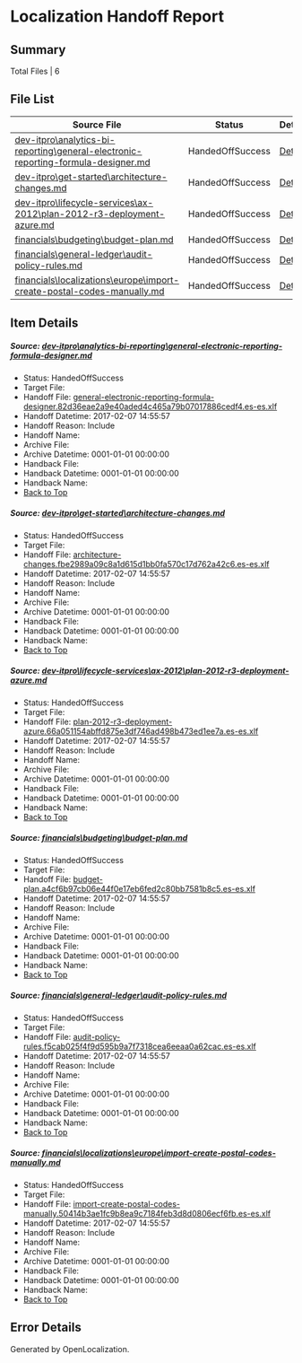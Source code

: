 # <a name='report-top'></a> Localization Handoff Report

## Summary
 Total Files | 6

## File List
 Source File | Status | Details 
 ----------- | ------ | ------- 
 [dev-itpro\analytics-bi-reporting\general-electronic-reporting-formula-designer.md](https://github.com/OpenLocalizationTestOrg/AX-Docs-Sandbox/blob/f9e3913331b8794bc863787c77fa01f8b639a16c/dev-itpro/analytics-bi-reporting/general-electronic-reporting-formula-designer.md) | HandedOffSuccess | [Details](#1e5939028595850e7e995ef31b6f8669263063a1165)
 [dev-itpro\get-started\architecture-changes.md](https://github.com/OpenLocalizationTestOrg/AX-Docs-Sandbox/blob/6460913ac0a706d8da36743e1bf84cd7518972f1/dev-itpro/get-started/architecture-changes.md) | HandedOffSuccess | [Details](#e378192ab96293ee642791fb67586b3bc80d87b81164)
 [dev-itpro\lifecycle-services\ax-2012\plan-2012-r3-deployment-azure.md](https://github.com/OpenLocalizationTestOrg/AX-Docs-Sandbox/blob/f9e3913331b8794bc863787c77fa01f8b639a16c/dev-itpro/lifecycle-services/ax-2012/plan-2012-r3-deployment-azure.md) | HandedOffSuccess | [Details](#41fca6d5cf50571bb8b28548e2f6eb285df524291269)
 [financials\budgeting\budget-plan.md](https://github.com/OpenLocalizationTestOrg/AX-Docs-Sandbox/blob/3aafc8014ba7afe5e33fc0172cbd69830d36b832/financials/budgeting/budget-plan.md) | HandedOffSuccess | [Details](#4cef775eeb22a2d2e6b6666f28079197c972e7e72534)
 [financials\general-ledger\audit-policy-rules.md](https://github.com/OpenLocalizationTestOrg/AX-Docs-Sandbox/blob/b3e8272c3ef506ca9faed319f9cd7a30c8679a6e/financials/general-ledger/audit-policy-rules.md) | HandedOffSuccess | [Details](#48a646150c6d9a1dab43b38077b48e6dea614f9e2761)
 [financials\localizations\europe\import-create-postal-codes-manually.md](https://github.com/OpenLocalizationTestOrg/AX-Docs-Sandbox/blob/b3e8272c3ef506ca9faed319f9cd7a30c8679a6e/financials/localizations/europe/import-create-postal-codes-manually.md) | HandedOffSuccess | [Details](#29e25926fc259dff04bd5929e63f36a75bf901652874)

## Item Details
##### <a name='1e5939028595850e7e995ef31b6f8669263063a1165'></a> Source: [dev-itpro\analytics-bi-reporting\general-electronic-reporting-formula-designer.md](https://github.com/OpenLocalizationTestOrg/AX-Docs-Sandbox/blob/f9e3913331b8794bc863787c77fa01f8b639a16c/dev-itpro/analytics-bi-reporting/general-electronic-reporting-formula-designer.md)
* Status: HandedOffSuccess
* Target File: 
* Handoff File: [general-electronic-reporting-formula-designer.82d36eae2a9e40aded4c465a79b07017886cedf4.es-es.xlf](https://github.com/OpenLocalizationTestOrg/AX-Docs-Sandbox.handoff/blob/9dd1f53b06980478c57ae8b37820e2f9a0e15a74/ol-handoff/OpenLocalizationTestOrg/AX-Docs-Sandbox.es-es/master/basic/general-electronic-reporting-formula-designer.82d36eae2a9e40aded4c465a79b07017886cedf4.es-es.xlf)
* Handoff Datetime: 2017-02-07 14:55:57
* Handoff Reason: Include
* Handoff Name: 
* Archive File: 
* Archive Datetime: 0001-01-01 00:00:00
* Handback File: 
* Handback Datetime: 0001-01-01 00:00:00
* Handback Name: 
* [Back to Top](#report-top)

##### <a name='e378192ab96293ee642791fb67586b3bc80d87b81164'></a> Source: [dev-itpro\get-started\architecture-changes.md](https://github.com/OpenLocalizationTestOrg/AX-Docs-Sandbox/blob/6460913ac0a706d8da36743e1bf84cd7518972f1/dev-itpro/get-started/architecture-changes.md)
* Status: HandedOffSuccess
* Target File: 
* Handoff File: [architecture-changes.fbe2989a09c8a1d615d1bb0fa570c17d762a42c6.es-es.xlf](https://github.com/OpenLocalizationTestOrg/AX-Docs-Sandbox.handoff/blob/9dd1f53b06980478c57ae8b37820e2f9a0e15a74/ol-handoff/OpenLocalizationTestOrg/AX-Docs-Sandbox.es-es/master/do-not-translate/architecture-changes.fbe2989a09c8a1d615d1bb0fa570c17d762a42c6.es-es.xlf)
* Handoff Datetime: 2017-02-07 14:55:57
* Handoff Reason: Include
* Handoff Name: 
* Archive File: 
* Archive Datetime: 0001-01-01 00:00:00
* Handback File: 
* Handback Datetime: 0001-01-01 00:00:00
* Handback Name: 
* [Back to Top](#report-top)

##### <a name='41fca6d5cf50571bb8b28548e2f6eb285df524291269'></a> Source: [dev-itpro\lifecycle-services\ax-2012\plan-2012-r3-deployment-azure.md](https://github.com/OpenLocalizationTestOrg/AX-Docs-Sandbox/blob/f9e3913331b8794bc863787c77fa01f8b639a16c/dev-itpro/lifecycle-services/ax-2012/plan-2012-r3-deployment-azure.md)
* Status: HandedOffSuccess
* Target File: 
* Handoff File: [plan-2012-r3-deployment-azure.66a051154abffd875e3df746ad498b473ed1ee7a.es-es.xlf](https://github.com/OpenLocalizationTestOrg/AX-Docs-Sandbox.handoff/blob/9dd1f53b06980478c57ae8b37820e2f9a0e15a74/ol-handoff/OpenLocalizationTestOrg/AX-Docs-Sandbox.es-es/master/do-not-translate/plan-2012-r3-deployment-azure.66a051154abffd875e3df746ad498b473ed1ee7a.es-es.xlf)
* Handoff Datetime: 2017-02-07 14:55:57
* Handoff Reason: Include
* Handoff Name: 
* Archive File: 
* Archive Datetime: 0001-01-01 00:00:00
* Handback File: 
* Handback Datetime: 0001-01-01 00:00:00
* Handback Name: 
* [Back to Top](#report-top)

##### <a name='4cef775eeb22a2d2e6b6666f28079197c972e7e72534'></a> Source: [financials\budgeting\budget-plan.md](https://github.com/OpenLocalizationTestOrg/AX-Docs-Sandbox/blob/3aafc8014ba7afe5e33fc0172cbd69830d36b832/financials/budgeting/budget-plan.md)
* Status: HandedOffSuccess
* Target File: 
* Handoff File: [budget-plan.a4cf6b97cb06e44f0e17eb6fed2c80bb7581b8c5.es-es.xlf](https://github.com/OpenLocalizationTestOrg/AX-Docs-Sandbox.handoff/blob/9dd1f53b06980478c57ae8b37820e2f9a0e15a74/ol-handoff/OpenLocalizationTestOrg/AX-Docs-Sandbox.es-es/master/basic/budget-plan.a4cf6b97cb06e44f0e17eb6fed2c80bb7581b8c5.es-es.xlf)
* Handoff Datetime: 2017-02-07 14:55:57
* Handoff Reason: Include
* Handoff Name: 
* Archive File: 
* Archive Datetime: 0001-01-01 00:00:00
* Handback File: 
* Handback Datetime: 0001-01-01 00:00:00
* Handback Name: 
* [Back to Top](#report-top)

##### <a name='48a646150c6d9a1dab43b38077b48e6dea614f9e2761'></a> Source: [financials\general-ledger\audit-policy-rules.md](https://github.com/OpenLocalizationTestOrg/AX-Docs-Sandbox/blob/b3e8272c3ef506ca9faed319f9cd7a30c8679a6e/financials/general-ledger/audit-policy-rules.md)
* Status: HandedOffSuccess
* Target File: 
* Handoff File: [audit-policy-rules.f5cab025f4f9d595b9a7f7318cea6eeaa0a62cac.es-es.xlf](https://github.com/OpenLocalizationTestOrg/AX-Docs-Sandbox.handoff/blob/9dd1f53b06980478c57ae8b37820e2f9a0e15a74/ol-handoff/OpenLocalizationTestOrg/AX-Docs-Sandbox.es-es/master/basic/audit-policy-rules.f5cab025f4f9d595b9a7f7318cea6eeaa0a62cac.es-es.xlf)
* Handoff Datetime: 2017-02-07 14:55:57
* Handoff Reason: Include
* Handoff Name: 
* Archive File: 
* Archive Datetime: 0001-01-01 00:00:00
* Handback File: 
* Handback Datetime: 0001-01-01 00:00:00
* Handback Name: 
* [Back to Top](#report-top)

##### <a name='29e25926fc259dff04bd5929e63f36a75bf901652874'></a> Source: [financials\localizations\europe\import-create-postal-codes-manually.md](https://github.com/OpenLocalizationTestOrg/AX-Docs-Sandbox/blob/b3e8272c3ef506ca9faed319f9cd7a30c8679a6e/financials/localizations/europe/import-create-postal-codes-manually.md)
* Status: HandedOffSuccess
* Target File: 
* Handoff File: [import-create-postal-codes-manually.50414b3ae1fc9b8ea9c7184feb3d8d0806ecf6fb.es-es.xlf](https://github.com/OpenLocalizationTestOrg/AX-Docs-Sandbox.handoff/blob/9dd1f53b06980478c57ae8b37820e2f9a0e15a74/ol-handoff/OpenLocalizationTestOrg/AX-Docs-Sandbox.es-es/master/basic/import-create-postal-codes-manually.50414b3ae1fc9b8ea9c7184feb3d8d0806ecf6fb.es-es.xlf)
* Handoff Datetime: 2017-02-07 14:55:57
* Handoff Reason: Include
* Handoff Name: 
* Archive File: 
* Archive Datetime: 0001-01-01 00:00:00
* Handback File: 
* Handback Datetime: 0001-01-01 00:00:00
* Handback Name: 
* [Back to Top](#report-top)


## Error Details

Generated by OpenLocalization.
